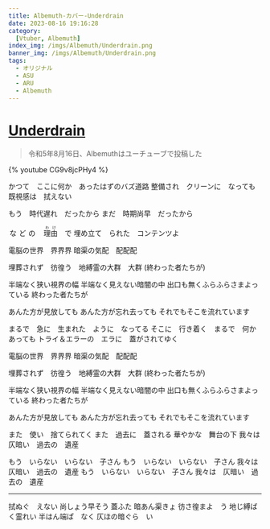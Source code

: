```yaml
---
title: Albemuth-カバー-Underdrain
date: 2023-08-16 19:16:28
category:
  [Vtuber, Albemuth]
index_img: /imgs/Albemuth/Underdrain.png
banner_img: /imgs/Albemuth/Underdrain.png
tags:
  - オリジナル
  - ASU
  - ARU
  - Albemuth
---
```


<script src='/js/diy/resize-ifram.js'></script>

# [Underdrain](https://www.youtube.com/watch?v=CG9v8jcPHy4)

> 令和5年8月16日、Albemuthはユーチューブで投稿した

{% youtube CG9v8jcPHy4 %}

かつて　ここに何か　あったはずのバズ道路
整備され　クリーンに　なっても
既視感は　拭えない

もう　時代遅れ　だったから
まだ　時期尚早　だったから

<ruby>などの　<rt></rt>理由<rt>わけ</rt>　で</ruby>
埋め立て　られた　コンテンツよ

電脳の世界　界界界
暗渠の気配　配配配

埋葬されず　彷徨う　地縛霊の大群　大群
(終わった者たちが)

半端なく狭い視界の幅
半端なく見えない暗闇の中
出口も無くふらふらさまよっている
終わった者たちが

あんた方が見放しても
あんた方が忘れ去っても
それでもそこを流れています

まるで　急に　生まれた　ように　なってる
そこに　行き着く　まるで　何か　あっても
トライ＆エラーの　エラに　蓋がされてゆく

電脳の世界　界界界
暗渠の気配　配配配

埋葬されず　彷徨う　地縛霊の大群　大群
(終わった者たちが)

半端なく狭い視界の幅
半端なく見えない暗闇の中
出口も無くふらふらさまよっている
終わった者たちが

あんた方が見放しても
あんた方が忘れ去っても
それでもそこを流れています

また　使い　捨てられてく
また　過去に　蓋される
華やかな　舞台の下
我々は　仄暗い　過去の　遺産

もう　いらない　いらない　子さん
もう　いらない　いらない　子さん
我々は　仄暗い　過去の　遺産
もう　いらない　いらない　子さん
我々は　仄暗い　過去の　遺産

- - -

拭ぬぐ　えない
尚しょう早そう
蓋ふた
暗あん渠きょ
彷さ徨まよ　う
地じ縛ばく霊れい
半はん端ぱ　なく
仄ほの暗ぐら　い
